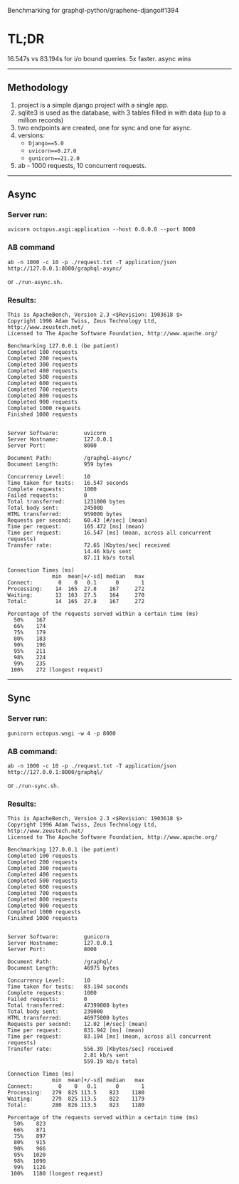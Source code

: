Benchmarking for graphql-python/graphene-django#1394

# TL;DR


16.547s vs 83.194s for i/o bound queries. 5x faster.
async wins

-----

## Methodology
1. project is a simple django project with a single app.
2. sqlite3 is used as the database, with 3 tables filled in with data (up to a million records)
3. two endpoints are created, one for sync and one for async.
4. versions:
    - `Django==5.0`
    - `uvicorn==0.27.0`
    - `gunicorn==21.2.0`
5. ab - 1000 requests, 10 concurrent requests.

-----

## Async

### Server run:

```uvicorn octopus.asgi:application --host 0.0.0.0 --port 8000```

### AB command



```ab -n 1000 -c 10 -p ./request.txt -T application/json http://127.0.0.1:8000/graphql-async/```

or 
`./run-async.sh.`

### Results:

```
This is ApacheBench, Version 2.3 <$Revision: 1903618 $>
Copyright 1996 Adam Twiss, Zeus Technology Ltd, http://www.zeustech.net/
Licensed to The Apache Software Foundation, http://www.apache.org/

Benchmarking 127.0.0.1 (be patient)
Completed 100 requests
Completed 200 requests
Completed 300 requests
Completed 400 requests
Completed 500 requests
Completed 600 requests
Completed 700 requests
Completed 800 requests
Completed 900 requests
Completed 1000 requests
Finished 1000 requests


Server Software:        uvicorn
Server Hostname:        127.0.0.1
Server Port:            8000

Document Path:          /graphql-async/
Document Length:        959 bytes

Concurrency Level:      10
Time taken for tests:   16.547 seconds
Complete requests:      1000
Failed requests:        0
Total transferred:      1231000 bytes
Total body sent:        245000
HTML transferred:       959000 bytes
Requests per second:    60.43 [#/sec] (mean)
Time per request:       165.472 [ms] (mean)
Time per request:       16.547 [ms] (mean, across all concurrent requests)
Transfer rate:          72.65 [Kbytes/sec] received
                        14.46 kb/s sent
                        87.11 kb/s total

Connection Times (ms)
              min  mean[+/-sd] median   max
Connect:        0    0   0.1      0       1
Processing:    14  165  27.8    167     272
Waiting:       13  163  27.5    164     270
Total:         14  165  27.8    167     272

Percentage of the requests served within a certain time (ms)
  50%    167
  66%    174
  75%    179
  80%    183
  90%    196
  95%    211
  98%    224
  99%    235
 100%    272 (longest request)
```

-----


## Sync

### Server run:

```gunicorn octopus.wsgi -w 4 -p 8000```

### AB command:

```ab -n 1000 -c 10 -p ./request.txt -T application/json http://127.0.0.1:8000/graphql/```

or `./run-sync.sh.`

### Results:

```
This is ApacheBench, Version 2.3 <$Revision: 1903618 $>
Copyright 1996 Adam Twiss, Zeus Technology Ltd, http://www.zeustech.net/
Licensed to The Apache Software Foundation, http://www.apache.org/

Benchmarking 127.0.0.1 (be patient)
Completed 100 requests
Completed 200 requests
Completed 300 requests
Completed 400 requests
Completed 500 requests
Completed 600 requests
Completed 700 requests
Completed 800 requests
Completed 900 requests
Completed 1000 requests
Finished 1000 requests


Server Software:        gunicorn
Server Hostname:        127.0.0.1
Server Port:            8000

Document Path:          /graphql/
Document Length:        46975 bytes

Concurrency Level:      10
Time taken for tests:   83.194 seconds
Complete requests:      1000
Failed requests:        0
Total transferred:      47399000 bytes
Total body sent:        239000
HTML transferred:       46975000 bytes
Requests per second:    12.02 [#/sec] (mean)
Time per request:       831.942 [ms] (mean)
Time per request:       83.194 [ms] (mean, across all concurrent requests)
Transfer rate:          556.39 [Kbytes/sec] received
                        2.81 kb/s sent
                        559.19 kb/s total

Connection Times (ms)
              min  mean[+/-sd] median   max
Connect:        0    0   0.1      0       1
Processing:   279  825 113.5    823    1180
Waiting:      279  825 113.5    822    1179
Total:        280  826 113.5    823    1180

Percentage of the requests served within a certain time (ms)
  50%    823
  66%    871
  75%    897
  80%    915
  90%    966
  95%   1020
  98%   1090
  99%   1126
 100%   1180 (longest request)
```
